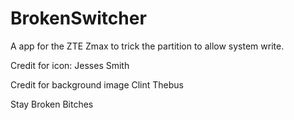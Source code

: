 # BrokenSwitcher
A app for the ZTE Zmax to trick the partition to allow system write. 

Credit for icon: Jesses Smith

Credit for background image Clint Thebus 

Stay Broken Bitches 

